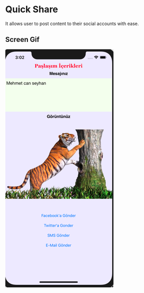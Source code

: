 <h1>Quick Share</h1>
It allows user to post content to their social accounts with ease.

<h2>Screen Gif</h2>

![alt text](screen.png)
